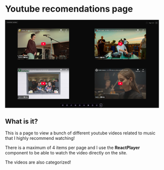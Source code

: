 # Youtube recomendations page

![alt text](ytRecoPage.png)

## What is it?

This is a page to view a bunch of different youtube videos related to music that I highly recommend watching!

There is a maximum of 4 items per page and I use the **ReactPlayer** component to be able to watch the video directly on the site.

The videos are also categorized!
